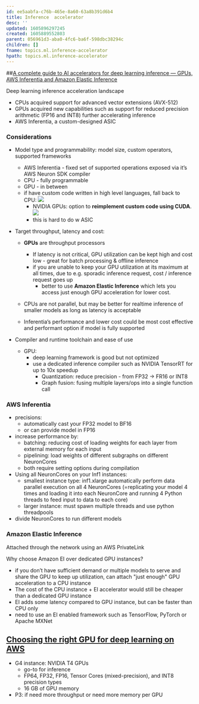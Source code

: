```yaml
---
id: ee5aabfa-c76b-465e-8a60-63a8b391d6b4
title: Inference  accelerator
desc: ''
updated: 1605896297245
created: 1605889552803
parent: 056961d3-aba0-4fc6-ba6f-598dbc38294c
children: []
fname: topics.ml.inference-accelerator
hpath: topics.ml.inference-accelerator
---
```

\##[A complete guide to AI accelerators for deep learning inference — GPUs, AWS Inferentia and Amazon Elastic Inference](https://towardsdatascience.com/a-complete-guide-to-ai-accelerators-for-deep-learning-inference-gpus-aws-inferentia-and-amazon-7a5d6804ef1c)

Deep learning inference acceleration landscape

- CPUs acquired support for advanced vector extensions (AVX-512)
- GPUs acquired new capabilities such as support for reduced precision arithmetic (FP16 and INT8) further accelerating inference
- AWS Inferentia, a custom-designed ASIC 

### Considerations

- Model type and programmability: model size, custom operators, supported frameworks
  - AWS Inferentia - fixed set of supported operations exposed via it’s AWS Neuron SDK compiler 
  - CPU - fully programmable
  - GPU - in between 
  - if have custom code written in high level languages, fall back to CPU:
      ![](/dendron-notes/assets/images/2020-11-20-11-31-03.png)
    - NVIDIA GPUs: option to **reimplement custom code using CUDA**. 
        ![](/dendron-notes/assets/images/2020-11-20-11-52-23.png)
    - this is hard to do w ASIC 
- Target throughput, latency and cost: 

  - **GPUs** are throughput processors 
    - If latency is not critical, GPU utilization can be kept high and cost low - great for batch processing & offline inference
    - if you are unable to keep your GPU utilization at its maximum at all times, due to e.g. sporadic inference request, cost / inference request goes up 
      - better to use **Amazon Elastic Inference** which lets you access just enough GPU acceleration for lower cost.

  - CPUs are not parallel, but may be better for realtime inference of smaller models as long as latency is acceptable

  - Inferentia’s performance and lower cost could be most cost effective and performant option if model is fully supported 
- Compiler and runtime toolchain and ease of use
  - GPU:
    - deep learning framework is good but not optimized
    - use a dedicated inference compiler such as NVIDIA TensorRT for up to 10x speedup 
      - Quantization: reduce precision - from FP32 -> FR16 or INT8
      - Graph fusion: fusing multiple layers/ops into a single function call

### AWS Inferentia

- precisions:
  - automatically cast your FP32 model to BF16 
  - or can provide model in FP16 
- increase performance by:
  - batching: reducing cost of loading weights for each layer from external memory for each input
  - pipelining: load weights of different subgraphs on different NeuronCores
  - both require setting options during compilation 
- Using all NeuronCores on your Inf1 instances: 
  - smallest instance type: inf1.xlarge automatically perform data parallel execution on all 4 NeuronCores (=replicating your model 4 times and loading it into each NeuronCore and running 4 Python threads to feed input to data to each core)
  - larger instance: must spawn multiple threads and use python threadpools 
- divide NeuronCores to run different models

### Amazon Elastic Inference

Attached through the network using an AWS PrivateLink

Why choose Amazon EI over dedicated GPU instances?

- if you don’t have sufficient demand or multiple models to serve and share the GPU to keep up utilization, can attach "just enough" GPU acceleration to a CPU instance
- The cost of the CPU instance + EI accelerator would still be cheaper than a dedicated GPU instance
- EI adds some latency compared to GPU instance, but can be faster than CPU only 
- need to use an EI enabled framework such as TensorFlow, PyTorch or Apache MXNet

## [Choosing the right GPU for deep learning on AWS](https://towardsdatascience.com/choosing-the-right-gpu-for-deep-learning-on-aws-d69c157d8c86)

- G4 instance: NVIDIA T4 GPUs 
  - go-to for inference
  - FP64, FP32, FP16, Tensor Cores (mixed-precision), and INT8 precision types
  - 16 GB of GPU memory   
- P3: if need more throughput or need more memory per GPU

